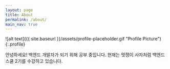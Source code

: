 ```yaml
---
layout: page
title: About
permalink: /about/
main_nav: true
---
```


![alt text]({{ site.baseurl }}/assets/profile-placeholder.gif "Profile Picture"){:.profile}

안녕하세요! 백엔드 개발자가 되기 위해 공부 중입니다. 현재는 멋쟁이 사자처럼 백엔드 스쿨 2기를 수강하고 있습니다.


